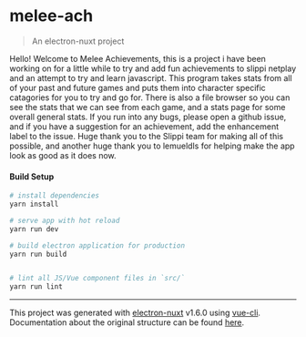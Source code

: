 # melee-ach

> An electron-nuxt project

Hello! Welcome to Melee Achievements, this is a project i have been working on for a little while to try and add fun achievements to slippi netplay and an attempt to try and learn javascript. This program takes stats from all of your past and future games and puts them into character specific catagories for you to try and go for. There is also a file browser so you can see the stats that we can see from each game, and a stats page for some overall general stats. If you run into any bugs, please open a github issue, and if you have a suggestion for an achievement, add the enhancement label to the issue. Huge thank you to the Slippi team for making all of this possible, and another huge thank you to lemueldls for helping make the app look as good as it does now.

#### Build Setup

```bash
# install dependencies
yarn install

# serve app with hot reload
yarn run dev

# build electron application for production
yarn run build


# lint all JS/Vue component files in `src/`
yarn run lint

```

---

This project was generated with [electron-nuxt](https://github.com/michalzaq12/electron-nuxt) v1.6.0 using [vue-cli](https://github.com/vuejs/vue-cli). Documentation about the original structure can be found [here](https://github.com/michalzaq12/electron-nuxt/blob/master/README.md).
